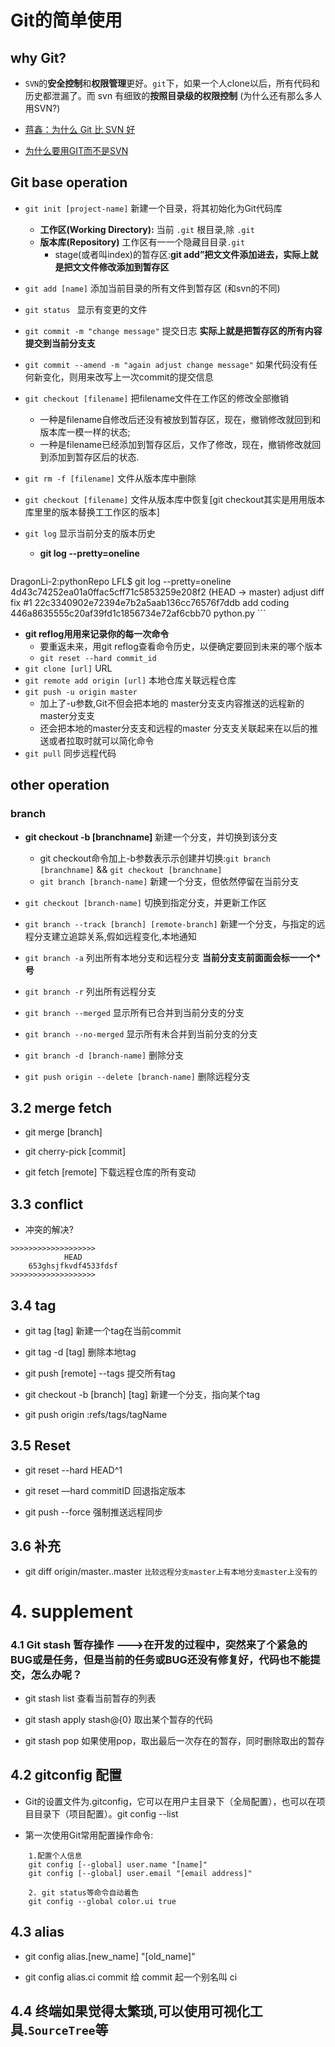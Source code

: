 #  Git的简单使用

## why Git?	

- `SVN`的**安全控制**和**权限管理**更好。`git`下，如果一个人clone以后，所有代码和历史都泄漏了。而 svn 有细致的**按照目录级的权限控制** (为什么还有那么多人用SVN?) 

- [蒋鑫：为什么 Git 比 SVN 好](http://blog.jobbole.com/20069/)

- [为什么要用GIT而不是SVN](http://www.cnblogs.com/wi100sh/p/4191080.html)
				
## Git base operation

- `git init [project-name]` 	新建一个目录，将其初始化为Git代码库 
	- **工作区(Working Directory):** 当前 `.git` 根目录,除 `.git`
	- **版本库(Repository)** 工作区有⼀一个隐藏⽬目录`.git`
		- stage(或者叫index)的暂存区:**git add”把⽂文件添加进去，实际上就是把⽂文件修改添加到暂存区**

	
- `git add [name]` 	添加当前目录的所有文件到暂存区 (和svn的不同)
- `git status `		显示有变更的文件 
- `git commit -m "change message"` 	提交日志 **实际上就是把暂存区的所有内容提交到当前分⽀支**
- `git commit --amend -m "again adjust change message"`	如果代码没有任何新变化，则用来改写上一次commit的提交信息
- `git checkout [filename]` 把filename文件在工作区的修改全部撤销
	- 一种是filename自修改后还没有被放到暂存区，现在，撤销修改就回到和版本库⼀模⼀样的状态;
	- 一种是filename已经添加到暂存区后，⼜作了修改，现在，撤销修改就回到添加到暂存区后的状态.

- `git rm -f [filename]` 文件从版本库中删除
- `git checkout [filename]`  文件从版本库中恢复[git checkout其实是⽤用版本库⾥里的版本替换⼯工作区的版本]
- `git log`	显示当前分支的版本历史 
	-  **git log --pretty=oneline** 

	```
DragonLi-2:pythonRepo LFL$ git log --pretty=oneline
4d43c74252ea01a0ffac5cff71c5853259e208f2 (HEAD -> master) adjust diff fix #1
22c3340902e72394e7b2a5aab136cc76576f7ddb add coding
446a8635555c20af39fd1c1856734e72af6cbb70 python.py
	```
- **git reflog⽤用来记录你的每⼀次命令** 
	- 要重返未来，用git reflog查看命令历史，以便确定要回到未来的哪个版本
	- `git reset --hard commit_id`   
- `git clone [url]`  URL
- `git remote add origin [url]`  本地仓库关联远程仓库
- `git push -u origin master` 
	-  加上了-u参数,Git不但会把本地的
master分⽀支内容推送的远程新的master分⽀支
	- 还会把本地的master分⽀支和远程的master 分⽀支关联起来在以后的推送或者拉取时就可以简化命令
- `git pull`   同步远程代码

## other operation 

### branch
- **git checkout -b [branchname]** 新建一个分支，并切换到该分支 
	- git checkout命令加上-b参数表⽰示创建并切换:`git branch [branchname]` && `git checkout [branchname]`
	- `git branch [branch-name]` 新建一个分支，但依然停留在当前分支
- `git checkout [branch-name]` 切换到指定分支，并更新工作区
- `git branch --track [branch] [remote-branch]` 新建一个分支，与指定的远程分支建立追踪关系,假如远程变化,本地通知 

- `git branch -a` 列出所有本地分支和远程分支  **当前分⽀支前⾯面会标⼀一个*号**
- `git branch -r` 列出所有远程分支
- `git branch --merged`               显示所有已合并到当前分支的分支
- `git branch --no-merged`     		   显示所有未合并到当前分支的分支

- `git branch -d [branch-name]` 删除分支
- `git push origin --delete [branch-name]` 删除远程分支

## 3.2 merge  fetch
- git merge [branch]
- git cherry-pick [commit]

- git fetch [remote] 下载远程仓库的所有变动 


## 3.3 conflict 

- 冲突的解决?

```
>>>>>>>>>>>>>>>>>>>
			HEAD
	653ghsjfkvdf4533fdsf			
>>>>>>>>>>>>>>>>>>>

```

## 3.4 tag

- git tag [tag]  新建一个tag在当前commit

- git tag -d [tag] 删除本地tag

- git push [remote] --tags 提交所有tag

- git checkout -b [branch] [tag] 新建一个分支，指向某个tag 

- git push origin :refs/tags/tagName 


## 3.5 Reset
-   git reset --hard HEAD^1

-   git reset —hard     commitID  回退指定版本

-  	git push --force   强制推送远程同步


## 3.6 补充 
- git diff origin/master..master    `比较远程分支master上有本地分支master上没有的`



	
# 4. supplement

### 4.1 Git stash 暂存操作 --->在开发的过程中，突然来了个紧急的BUG或是任务，但是当前的任务或BUG还没有修复好，代码也不能提交，怎么办呢？
- git stash list 查看当前暂存的列表

- git stash apply stash@{0}  取出某个暂存的代码


- git stash pop	 如果使用pop，取出最后一次存在的暂存，同时删除取出的暂存



## 4.2 gitconfig  配置

- Git的设置文件为.gitconfig，它可以在用户主目录下（全局配置），也可以在项目目录下（项目配置）。git config --list

- 第一次使用Git常用配置操作命令:

```
	1.配置个人信息
 	git config [--global] user.name "[name]"
  	git config [--global] user.email "[email address]"
  	
  	2. git status等命令自动着色
  	git config --global color.ui true                         

```


## 4.3 alias

-  git config alias.[new_name] "[old_name]"


-  git config alias.ci commit  给 commit 起一个别名叫 ci


## 4.4 终端如果觉得太繁琐,可以使用可视化工具.`SourceTree`等


